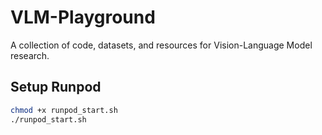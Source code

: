 # VLM-Playground

A collection of code, datasets, and resources for Vision-Language Model research.

## Setup Runpod

```bash
chmod +x runpod_start.sh
./runpod_start.sh
```
